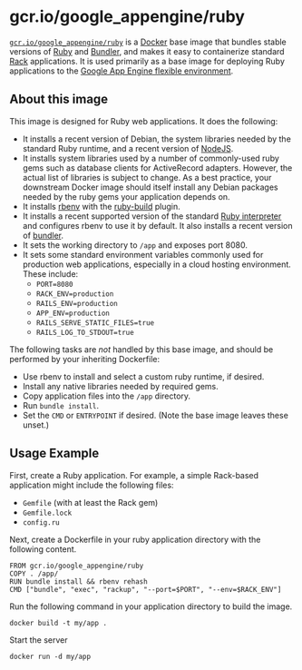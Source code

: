 # gcr.io/google_appengine/ruby

[`gcr.io/google_appengine/ruby`](http://cloud.google.com/ruby) is a
[Docker](https://docker.com) base image that bundles stable versions of
[Ruby](http://ruby-lang.org) and [Bundler](http://bundler.io), and makes it
easy to containerize standard [Rack](http://rack.github.io) applications. It
is used primarily as a base image for deploying Ruby applications to the
[Google App Engine flexible environment](https://cloud.google.com/appengine/docs/flexible/ruby/).

## About this image

This image is designed for Ruby web applications. It does the following:

- It installs a recent version of Debian, the system libraries needed by the
  standard Ruby runtime, and a recent version of [NodeJS](http://nodejs.org).
- It installs system libraries used by a number of commonly-used ruby gems
  such as database clients for ActiveRecord adapters. However, the actual
  list of libraries is subject to change. As a best practice, your downstream
  Docker image should itself install any Debian packages needed by the ruby
  gems your application depends on.
- It installs [rbenv](https://github.com/sstephenson/rbenv) with the
  [ruby-build](https://github.com/sstephenson/ruby-build) plugin.
- It installs a recent supported version of the standard
  [Ruby interpreter](http://ruby-lang.org/) and configures rbenv to use it by
  default. It also installs a recent version of [bundler](http://bundler.io).
- It sets the working directory to `/app` and exposes port 8080.
- It sets some standard environment variables commonly used for production
  web applications, especially in a cloud hosting environment. These include:
  - `PORT=8080`
  - `RACK_ENV=production`
  - `RAILS_ENV=production`
  - `APP_ENV=production`
  - `RAILS_SERVE_STATIC_FILES=true`
  - `RAILS_LOG_TO_STDOUT=true`

The following tasks are _not_ handled by this base image, and should be
performed by your inheriting Dockerfile:

- Use rbenv to install and select a custom ruby runtime, if desired.
- Install any native libraries needed by required gems.
- Copy application files into the `/app` directory.
- Run `bundle install`.
- Set the `CMD` or `ENTRYPOINT` if desired. (Note the base image leaves these
  unset.)

## Usage Example

First, create a Ruby application. For example, a simple Rack-based application
might include the following files:

- `Gemfile` (with at least the Rack gem)
- `Gemfile.lock`
- `config.ru`

Next, create a Dockerfile in your ruby application directory with the following
content.

    FROM gcr.io/google_appengine/ruby
    COPY . /app/
    RUN bundle install && rbenv rehash
    CMD ["bundle", "exec", "rackup", "--port=$PORT", "--env=$RACK_ENV"]

Run the following command in your application directory to build the image.

    docker build -t my/app .

Start the server

    docker run -d my/app
